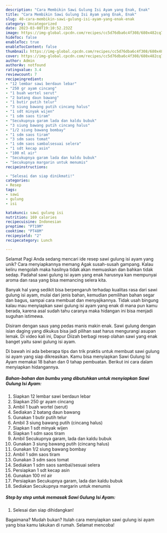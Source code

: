 ```yaml
---
description: "Cara Membikin Sawi Gulung Isi Ayam yang Enak, Enak"
title: "Cara Membikin Sawi Gulung Isi Ayam yang Enak, Enak"
slug: 40-cara-membikin-sawi-gulung-isi-ayam-yang-enak-enak
category: Uncategorized
date: 2023-03-08T19:10:52.232Z
image: https://img-global.cpcdn.com/recipes/cc5d76dba6c4f308/680x482cq70/sawi-gulung-isi-ayam-foto-resep-utama.jpg
hideToc: false
enableToc: true
enableTocContent: false
thumbnail: https://img-global.cpcdn.com/recipes/cc5d76dba6c4f308/680x482cq70/sawi-gulung-isi-ayam-foto-resep-utama.jpg
cover: https://img-global.cpcdn.com/recipes/cc5d76dba6c4f308/680x482cq70/sawi-gulung-isi-ayam-foto-resep-utama.jpg
author: Admin
authorAv: notfound
ratingvalue: 3.4
reviewcount: 7
recipeingredient:
- "12 lembar sawi berdaun lebar"
- "250 gr ayam cincang"
- "1 buah wortel serut"
- "2 batang daun bawang"
- "1 butir putih telur"
- "3 siung bawang putih cincang halus"
- "1 sdt minyak wijen"
- "1 sdm saos tiram"
- "Secukupnya garam lada dan kaldu bubuk"
- "3 siung bawang putih cincang halus"
- "1/2 siung bawang bombay"
- "1 sdm saos tiram"
- "3 sdm saos tomat"
- "1 sdm saos sambalsesuai selera"
- "1 sdt kecap asin"
- "100 ml air"
- "Secukupnya garam lada dan kaldu bubuk"
- "Secukupnya margarin untuk menumis"
recipeinstructions:

- "Selesai dan siap dinikmati!"
categories:
- Resep
tags:
- sawi
- gulung
- isi

katakunci: sawi gulung isi 
nutrition: 169 calories
recipecuisine: Indonesian
preptime: "PT19M"
cooktime: "PT48M"
recipeyield: "2"
recipecategory: Lunch

---
```



Selamat Pagi Anda sedang mencari ide resep sawi gulung isi ayam yang unik? Cara menyiapkannya memang Agak susah-susah gampang. Kalau keliru mengolah maka hasilnya tidak akan memuaskan dan bahkan tidak sedap. Padahal sawi gulung isi ayam yang enak harusnya kan mempunyai aroma dan rasa yang bisa memancing selera kita.


Banyak hal yang sedikit bisa berpengaruh terhadap kualitas rasa dari sawi gulung isi ayam, mulai dari jenis bahan, kemudian pemilihan bahan segar dan bagus, sampai cara membuat dan menyajikannya. Tidak usah bingung kalau mau menyiapkan sawi gulung isi ayam yang enak di mana pun kamu berada, karena asal sudah tahu caranya maka hidangan ini bisa menjadi suguhan istimewa.

Disiram dengan saus yang pedas manis makin enak. Sawi gulung dengan isian daging yang dikukus bisa jadi pilihan saat harus mengurangi asupan lemak. Di video kali ini, Dapur Diizah berbagi resep olahan sawi yang enak banget yaitu sawi gulung isi ayam.


Di bawah ini ada beberapa tips dan trik praktis untuk membuat sawi gulung isi ayam yang siap dikreasikan. Kamu bisa menyiapkan Sawi Gulung Isi Ayam memakai 18 bahan dan 0 tahap pembuatan. Berikut ini cara dalam menyiapkan hidangannya.

<!--inarticleads1-->

##### Bahan-bahan dan bumbu yang dibutuhkan untuk menyiapkan Sawi Gulung Isi Ayam:

1. Siapkan 12 lembar sawi berdaun lebar
1. Siapkan 250 gr ayam cincang
1. Ambil 1 buah wortel (serut)
1. Sediakan 2 batang daun bawang
1. Gunakan 1 butir putih telur
1. Ambil 3 siung bawang putih (cincang halus)
1. Siapkan 1 sdt minyak wijen
1. Siapkan 1 sdm saos tiram
1. Ambil Secukupnya garam, lada dan kaldu bubuk
1. Gunakan 3 siung bawang putih (cincang halus)
1. Gunakan 1/2 siung bawang bombay
1. Ambil 1 sdm saos tiram
1. Gunakan 3 sdm saos tomat
1. Sediakan 1 sdm saos sambal/sesuai selera
1. Persiapkan 1 sdt kecap asin
1. Gunakan 100 ml air
1. Persiapkan Secukupnya garam, lada dan kaldu bubuk
1. Sediakan Secukupnya margarin untuk menumis




<!--inarticleads2-->

##### Step by step untuk memasak Sawi Gulung Isi Ayam:


1. Selesai dan siap dihidangkan!



Bagaimana? Mudah bukan? Itulah cara menyiapkan sawi gulung isi ayam yang bisa kamu lakukan di rumah. Selamat mencoba!

